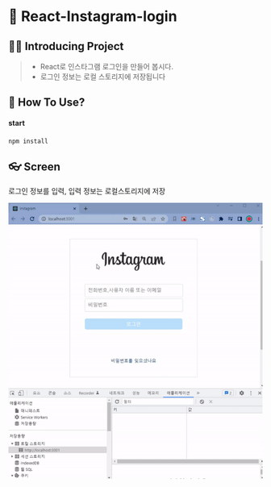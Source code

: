 # 📡 React-Instagram-login

## 💁‍♂️ Introducing Project

> - React로 인스타그램 로그인을 만들어 봅시다.
> - 로그인 정보는 로컬 스토리지에 저장됩니다

## 🔧 How To Use?

#### start

```
npm install
```

## 👓 Screen

<p>로그인 정보를 입력, 입력 정보는 로컬스토리지에 저장</p>
<center>
  <img
    src="./readme_assets/upload-img.gif"
  />
</center>
